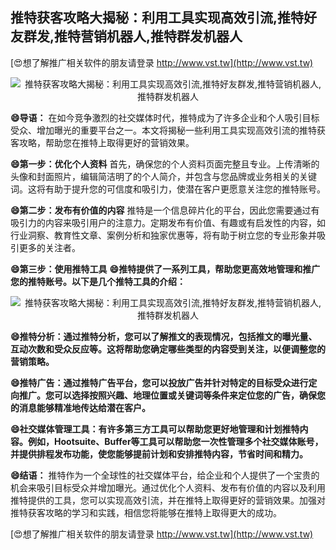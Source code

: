 ## **推特获客攻略大揭秘：利用工具实现高效引流,推特好友群发,推特营销机器人,推特群发机器人**

[😍想了解推广相关软件的朋友请登录 http://www.vst.tw](http://www.vst.tw)

 <center><img src="https://vst.tw/MP4/tuiguang/png/7.png" alt="推特获客攻略大揭秘：利用工具实现高效引流,推特好友群发,推特营销机器人,推特群发机器人"></center>

**😄导语：**
在如今竞争激烈的社交媒体时代，推特成为了许多企业和个人吸引目标受众、增加曝光的重要平台之一。本文将揭秘一些利用工具实现高效引流的推特获客攻略，帮助您在推特上取得更好的营销效果。

**😄第一步：优化个人资料**
首先，确保您的个人资料页面完整且专业。上传清晰的头像和封面照片，编辑简洁明了的个人简介，并包含与您品牌或业务相关的关键词。这将有助于提升您的可信度和吸引力，使潜在客户更愿意关注您的推特账号。

**😄第二步：发布有价值的内容**
推特是一个信息碎片化的平台，因此您需要通过有吸引力的内容来吸引用户的注意力。定期发布有价值、有趣或有启发性的内容，如行业洞察、教育性文章、案例分析和独家优惠等，将有助于树立您的专业形象并吸引更多的关注者。

**😄第三步：使用推特工具**
**😄推特提供了一系列工具，帮助您更高效地管理和推广您的推特账号。以下是几个推特工具的介绍：**

 <center><img src="https://vst.tw/MP4/tuiguang/png/2.png" alt="推特获客攻略大揭秘：利用工具实现高效引流,推特好友群发,推特营销机器人,推特群发机器人"></center>

**😄推特分析：通过推特分析，您可以了解推文的表现情况，包括推文的曝光量、互动次数和受众反应等。这将帮助您确定哪些类型的内容受到关注，以便调整您的营销策略。**

**😄推特广告：通过推特广告平台，您可以投放广告并针对特定的目标受众进行定向推广。您可以选择按照兴趣、地理位置或关键词等条件来定位您的广告，确保您的消息能够精准地传达给潜在客户。**

**😄社交媒体管理工具：有许多第三方工具可以帮助您更好地管理和计划推特内容。例如，Hootsuite、Buffer等工具可以帮助您一次性管理多个社交媒体账号，并提供排程发布功能，使您能够提前计划和安排推特内容，节省时间和精力。**

**😄结语：**
推特作为一个全球性的社交媒体平台，给企业和个人提供了一个宝贵的机会来吸引目标受众并增加曝光。通过优化个人资料、发布有价值的内容以及利用推特提供的工具，您可以实现高效引流，并在推特上取得更好的营销效果。加强对推特获客攻略的学习和实践，相信您将能够在推特上取得更大的成功。

[😍想了解推广相关软件的朋友请登录 http://www.vst.tw](http://www.vst.tw)




